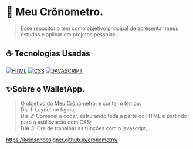 # 📱 Meu Crônometro.
> Esse repositório tem como objetivo principal de apresentar meus estudos e aplicar em projetos pessoias.

## ☕ Tecnologias Usadas

[![HTML](https://img.shields.io/badge/html%20-%23323330.svg?&style=for-the-badge&logo=html&logoColor=black&color=FF8000)](#)
[![CSS](https://img.shields.io/badge/css%20-%23323330.svg?&style=for-the-badge&logo=css&logoColor=black&color=2E64FE)](#)
[![JAVASCRIPT](https://img.shields.io/badge/javascript%20-%23323330.svg?&style=for-the-badge&logo=css&logoColor=black&color=FFFF00)](#)


## ✨Sobre o WalletApp.
> O objetivo do Meu Crônometro, é contar o tempo.
> <br>
> Dia 1: Layout no figma;<br>
> Dia 2: Comecei a codar, estrurando toda a parte do HTML e partindo para a estiliozação com CSS;<br>
> DIA 3: Ora de trabalhar as funções com o javascript;

https://keidsondesigner.github.io/cronometro/
